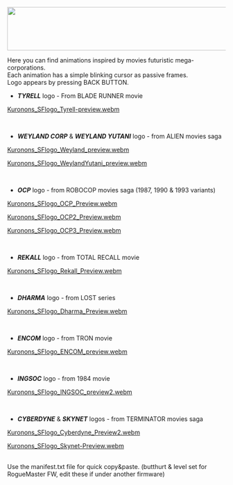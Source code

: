 <p align="center">
<img width="1000" height="100" src="https://github.com/Kuronons/FZ_graphics/assets/110337784/0b27979c-e325-4946-a4bc-ff11a0ed08ac">
</p>

Here you can find animations inspired by movies futuristic mega-corporations.<BR>
Each animation has a simple blinking cursor as passive frames.<BR>
Logo appears by pressing BACK BUTTON.<BR>

- ___TYRELL___ logo - From BLADE RUNNER movie

[Kuronons_SFlogo_Tyrell-preview.webm](https://github.com/Kuronons/FZ_graphics/assets/110337784/fe2f11e5-f8ca-44f6-9190-87e754f2406e)

<BR>

- ___WEYLAND CORP___ & ___WEYLAND YUTANI___ logo - from ALIEN movies saga
    
[Kuronons_SFlogo_Weyland_preview.webm](https://github.com/Kuronons/FZ_graphics/assets/110337784/699e5898-4f80-48ce-a7e0-2781d635c70b)

[Kuronons_SFlogo_WeylandYutani_preview.webm](https://github.com/Kuronons/FZ_graphics/assets/110337784/4572157d-94eb-4823-8aa9-392912912d31)
  
<BR>
    
- ___OCP___ logo - from ROBOCOP movies saga (1987, 1990 & 1993 variants)
    
[Kuronons_SFlogo_OCP_Preview.webm](https://github.com/Kuronons/FZ_graphics/assets/110337784/6a5e9650-52fa-414d-a27f-224c2e2164a4)

[Kuronons_SFlogo_OCP2_Preview.webm](https://github.com/Kuronons/FZ_graphics/assets/110337784/53b5b355-71b9-4369-8721-f5003714c07d)

[Kuronons_SFlogo_OCP3_Preview.webm](https://github.com/Kuronons/FZ_graphics/assets/110337784/6ba75539-8055-4fd8-9e2a-450434adf5f7)
 
<BR>
    
- ___REKALL___ logo - from TOTAL RECALL movie
    
[Kuronons_SFlogo_Rekall_Preview.webm](https://github.com/Kuronons/FZ_graphics/assets/110337784/b7974aa9-7126-4b54-aab3-22af8100f44e)

<BR>   

- ___DHARMA___ logo - from LOST series

[Kuronons_SFlogo_Dharma_Preview.webm](https://github.com/Kuronons/FZ_graphics/assets/110337784/6786acbe-31ec-4f37-9937-9db515cea705)
   
<BR>

- ___ENCOM___ logo - from TRON movie

[Kuronons_SFlogo_ENCOM_preview.webm](https://github.com/Kuronons/FZ_graphics/assets/110337784/ba39867b-d706-4e97-822d-bcb15e73b89c)
   
<BR>

- ___INGSOC___ logo - from 1984 movie

[Kuronons_SFlogo_INGSOC_preview2.webm](https://github.com/Kuronons/FZ_graphics/assets/110337784/42890f38-537a-49b2-b63a-4e133aade038)

<BR>
    
- ___CYBERDYNE___ & ___SKYNET___ logos - from TERMINATOR movies saga
    
[Kuronons_SFlogo_Cyberdyne_Preview2.webm](https://github.com/Kuronons/FZ_graphics/assets/110337784/44657422-8691-4192-89f8-df4ace0007bc)

[Kuronons_SFlogo_Skynet-Preview.webm](https://github.com/Kuronons/FZ_graphics/assets/110337784/9793319b-1ada-4232-bce6-113f6eb2f83a)

<BR>
Use the manifest.txt file for quick copy&paste. (butthurt & level set for RogueMaster FW, edit these if under another firmware)
